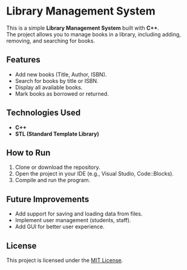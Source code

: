 # Library Management System

This is a simple **Library Management System** built with **C++**.  
The project allows you to manage books in a library, including adding, removing, and searching for books.

## Features
- Add new books (Title, Author, ISBN).
- Search for books by title or ISBN.
- Display all available books.
- Mark books as borrowed or returned.

## Technologies Used
- **C++**
- **STL (Standard Template Library)**

## How to Run
1. Clone or download the repository.
2. Open the project in your IDE (e.g., Visual Studio, Code::Blocks).
3. Compile and run the program.

## Future Improvements
- Add support for saving and loading data from files.
- Implement user management (students, staff).
- Add GUI for better user experience.

## License
This project is licensed under the [MIT License](LICENSE).
